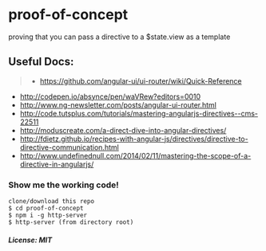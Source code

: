 # proof-of-concept
proving that you can pass a directive to a $state.view as a template

## Useful Docs:

> - https://github.com/angular-ui/ui-router/wiki/Quick-Reference
- http://codepen.io/absynce/pen/waVRew?editors=0010
- http://www.ng-newsletter.com/posts/angular-ui-router.html
- http://code.tutsplus.com/tutorials/mastering-angularjs-directives--cms-22511
- http://moduscreate.com/a-direct-dive-into-angular-directives/
- http://fdietz.github.io/recipes-with-angular-js/directives/directive-to-directive-communication.html
- http://www.undefinednull.com/2014/02/11/mastering-the-scope-of-a-directive-in-angularjs/

### Show me the working code!

```
clone/download this repo
$ cd proof-of-concept
$ npm i -g http-server
$ http-server (from directory root)
```

##### License: MIT
